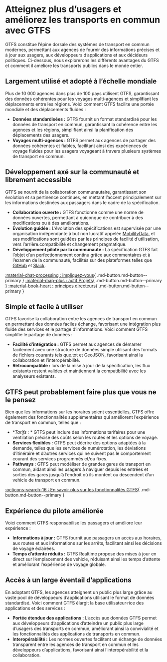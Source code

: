 # Atteignez plus d’usagers et améliorez les transports en commun avec GTFS 
 GTFS constitue l’épine dorsale des systèmes de transport en commun modernes, permettant aux agences de fournir des informations précises et à jour aux usagers, aux développeurs d’applications et aux décideurs politiques. Ci-dessous, nous explorerons les différents avantages du GTFS et comment il améliore les transports publics dans le monde entier. 
 
## Largement utilisé et adopté à l’échelle mondiale 
 
 Plus de 10 000 agences dans plus de 100 pays utilisent GTFS, garantissant des données cohérentes pour les voyages multi-agences et simplifiant les déplacements entre les régions. Voici comment GTFS facilite une portée mondiale et des déplacements fluides : 
 
 - **Données standardisées :** GTFS fournit un format standardisé pour les données de transport en commun, garantissant la cohérence entre les agences et les régions, simplifiant ainsi la planification des déplacements des usagers. 
 - **Voyages multi-agences :** GTFS permet aux agences de partager des données cohérentes et fiables, facilitant ainsi des expériences de voyage fluides pour les usagers voyageant à travers plusieurs systèmes de transport en commun. 
 
## Développement axé sur la communauté et librement accessible 
 
 GTFS se nourrit de la collaboration communautaire, garantissant son évolution et sa pertinence continues, en mettant l’accent principalement sur les informations destinées aux passagers dans le cadre de la spécification. 
 
 - **Collaboration ouverte :** GTFS fonctionne comme une norme de données ouvertes, permettant à quiconque de contribuer à des modifications ou à des améliorations. 
 - **Évolution guidée :** L’évolution des spécifications est supervisée par une organisation indépendante à but non lucratif appelée [MobilityData](https://mobilitydata.org/), et ses modifications sont guidées par les principes de facilité d’utilisation, vers l’arrière.compatibilité et changement pragmatique. 
 - **Développement piloté par la communauté :** La spécification GTFS fait l’objet d’un perfectionnement continu grâce aux commentaires et à l’examen de la communauté, facilités sur des plateformes telles que [GitHub](https://github.com/google/transit) et [Slack](https:). 
 
 [:material-chat-processing : impliquez-vous](../../community/get_involved){ .md-button.md-button--primary } 
 [:material-map-plus : actif Projets](../../community/get_involved/#active-projects){ .md-button.md-button--primary } 
 [:material-book-heart : principes directeurs](../../community/governance/gtfs_schedule_amendment_process/#guiding-principles){ .md-button.md-button--primary } 
 
## Simple et facile à utiliser 
 
 GTFS favorise la collaboration entre les agences de transport en commun en permettant des données faciles échange, favorisant une intégration plus fluide des services et le partage d’informations. Voici comment GTFS simplifie le partage de données : 
 
 - **Facilité d’intégration :** GTFS permet aux agences de démarrer facilement avec une structure de données simple utilisant des formats de fichiers courants tels que.txt et GeoJSON, favorisant ainsi la collaboration et l’interopérabilité. 
 - **Rétrocompatible :** lors de la mise à jour de la spécification, les flux existants restent valides et maintiennent la compatibilité avec les analyseurs existants. 
 
## GTFS peut probablement faire plus que vous ne le pensez 
 
 Bien que les informations sur les horaires soient essentielles, GTFS offre également des fonctionnalités supplémentaires qui améliorent l’expérience de transport en commun, telles que : 
 
 - **Tarifs :* * GTFS peut inclure des informations tarifaires pour une ventilation précise des coûts selon les routes et les options de voyage. 
 - **Services flexibles :** GTFS peut décrire des options adaptées à la demande, telles que les services de numérotation, les déviations d’itinéraire et d’autres services qui ne suivent pas le comportement courant des services programmés et/ou fixes. 
 - **Pathways :** GTFS peut modéliser de grandes gares de transport en commun, aidant ainsi les usagers à naviguer depuis les entrées et sorties des gares jusqu’à l’endroit où ils montent ou descendent d’un vehicle de transport en commun. 
 
 [:octicons-search-16 : En savoir plus sur les fonctionnalités GTFS](../features/overview){ .md-button.md-button--primary } 
 
## Expérience du pilote améliorée 
 
 Voici comment GTFS responsabilise les passagers et améliore leur expérience : 
 
 - **Informations à jour :** GTFS fournit aux passagers un accès aux horaires, aux routes et aux informations sur les arrêts, facilitant ainsi les décisions de voyage éclairées. 
 - **Temps d’attente réduits :** GTFS Realtime propose des mises à jour en direct sur l’emplacement des vehicle, réduisant ainsi les temps d’attente et améliorant l’expérience de voyage globale. 
 
## Accès à un large éventail d’applications 
 
 En adoptant GTFS, les agences atteignent un public plus large grâce au vaste pool de développeurs d’applications utilisant le format de données standardisé. Voici comment GTFS élargit la base utilisateur·rice des applications et des services : 
 
 - **Portée étendue des applications :** L’accès aux données GTFS permet aux développeurs d’applications d’atteindre un public plus large d’usagers des transports en commun, améliorant ainsi la convivialité et les fonctionnalités des applications de transports en commun. 
 - **Interopérabilité :** Les normes ouvertes facilitent un échange de données transparent entre les agences de transport en commun et les développeurs d’applications, favorisant ainsi l’interopérabilité et la collaboration. 
 

